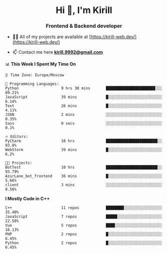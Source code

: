 <h1 align="center">Hi 👋, I'm Kirill</h1>
<h3 align="center">Frontend & Backend developer</h3>

- 👨‍💻 All of my projects are available at [https://kirill-web.dev/](https://kirill-web.dev/)

- 📫 Contact me here **kirill.9992@gmail.com**











<!--START_SECTION:waka-->
📊 **This Week I Spent My Time On** 

```text
⌚︎ Time Zone: Europe/Moscow

💬 Programming Languages: 
Python                   9 hrs 30 mins       ██████████████████████░░░   89.21% 
JavaScript               39 mins             █░░░░░░░░░░░░░░░░░░░░░░░░   6.14% 
Text                     26 mins             █░░░░░░░░░░░░░░░░░░░░░░░░   4.11% 
JSON                     2 mins              ░░░░░░░░░░░░░░░░░░░░░░░░░   0.35% 
Sass                     0 secs              ░░░░░░░░░░░░░░░░░░░░░░░░░   0.1%

🔥 Editors: 
PyCharm                  10 hrs              ███████████████████████░░   93.8% 
WebStorm                 39 mins             █░░░░░░░░░░░░░░░░░░░░░░░░   6.2%

🐱‍💻 Projects: 
BotTest                  10 hrs              ███████████████████████░░   93.79% 
AzurLane_bot_frontend    36 mins             █░░░░░░░░░░░░░░░░░░░░░░░░   5.66% 
client                   3 mins              ░░░░░░░░░░░░░░░░░░░░░░░░░   0.56%

```

**I Mostly Code in C++** 

```text
C++                      11 repos            ████████░░░░░░░░░░░░░░░░░   35.48% 
JavaScript               7 repos             █████░░░░░░░░░░░░░░░░░░░░   22.58% 
Vue                      5 repos             ████░░░░░░░░░░░░░░░░░░░░░   16.13% 
PHP                      2 repos             █░░░░░░░░░░░░░░░░░░░░░░░░   6.45% 
Python                   2 repos             █░░░░░░░░░░░░░░░░░░░░░░░░   6.45%

```



<!--END_SECTION:waka-->
